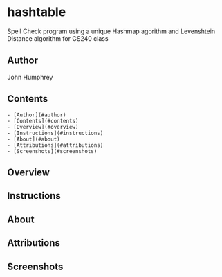 # hashtable
Spell Check program using a unique Hashmap agorithm and Levenshtein Distance algorithm for CS240 class

## Author
John Humphrey

## Contents
    - [Author](#author)
    - [Contents](#contents)
    - [Overview](#overview)
    - [Instructions](#instructions)
    - [About](#about)
    - [Attributions](#attributions)
    - [Screenshots](#screenshots)

## Overview


## Instructions


## About


## Attributions


## Screenshots
